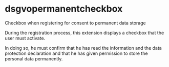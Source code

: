 # dsgvopermanentcheckbox
Checkbox when registering for consent to permanent data storage

During the registration process, this extension displays a checkbox that the user must activate.

In doing so, he must confirm that he has read the information and the data protection declaration and that he has given permission to store the personal data permanently.
